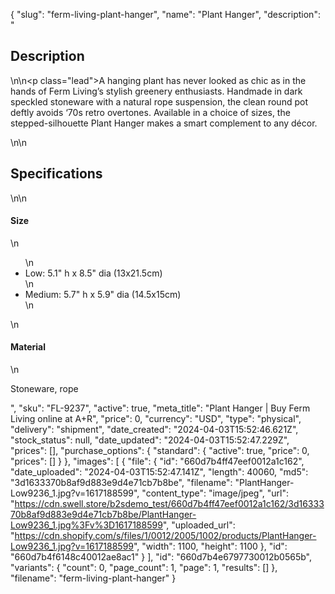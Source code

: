 {
  "slug": "ferm-living-plant-hanger",
  "name": "Plant Hanger",
  "description": "<h2>Description</h2>\n<!-- split -->\n<p class=\"lead\">A hanging plant has never looked as chic as in the hands of Ferm Living’s stylish greenery enthusiasts. Handmade in dark speckled stoneware with a natural rope suspension, the clean round pot deftly avoids ‘70s retro overtones. Available in a choice of sizes, the stepped-silhouette Plant Hanger makes a smart complement to any décor.  </p>\n<!-- split -->\n<h2>Specifications</h2>\n<!-- split -->\n<h4>Size</h4>\n<ul>\n<li>Low: 5.1\" h x 8.5\" dia (13x21.5cm)</li>\n<li>Medium: 5.7\" h x 5.9\" dia (14.5x15cm)</li>\n</ul>\n<h4>Material</h4>\n<p>Stoneware, rope</p>",
  "sku": "FL-9237",
  "active": true,
  "meta_title": "Plant Hanger | Buy Ferm Living online at A+R",
  "price": 0,
  "currency": "USD",
  "type": "physical",
  "delivery": "shipment",
  "date_created": "2024-04-03T15:52:46.621Z",
  "stock_status": null,
  "date_updated": "2024-04-03T15:52:47.229Z",
  "prices": [],
  "purchase_options": {
    "standard": {
      "active": true,
      "price": 0,
      "prices": []
    }
  },
  "images": [
    {
      "file": {
        "id": "660d7b4ff47eef0012a1c162",
        "date_uploaded": "2024-04-03T15:52:47.141Z",
        "length": 40060,
        "md5": "3d1633370b8af9d883e9d4e71cb7b8be",
        "filename": "PlantHanger-Low9236_1.jpg?v=1617188599",
        "content_type": "image/jpeg",
        "url": "https://cdn.swell.store/b2sdemo_test/660d7b4ff47eef0012a1c162/3d1633370b8af9d883e9d4e71cb7b8be/PlantHanger-Low9236_1.jpg%3Fv%3D1617188599",
        "uploaded_url": "https://cdn.shopify.com/s/files/1/0012/2005/1002/products/PlantHanger-Low9236_1.jpg?v=1617188599",
        "width": 1100,
        "height": 1100
      },
      "id": "660d7b4f6148c40012ae8ac1"
    }
  ],
  "id": "660d7b4e6797730012b0565b",
  "variants": {
    "count": 0,
    "page_count": 1,
    "page": 1,
    "results": []
  },
  "filename": "ferm-living-plant-hanger"
}